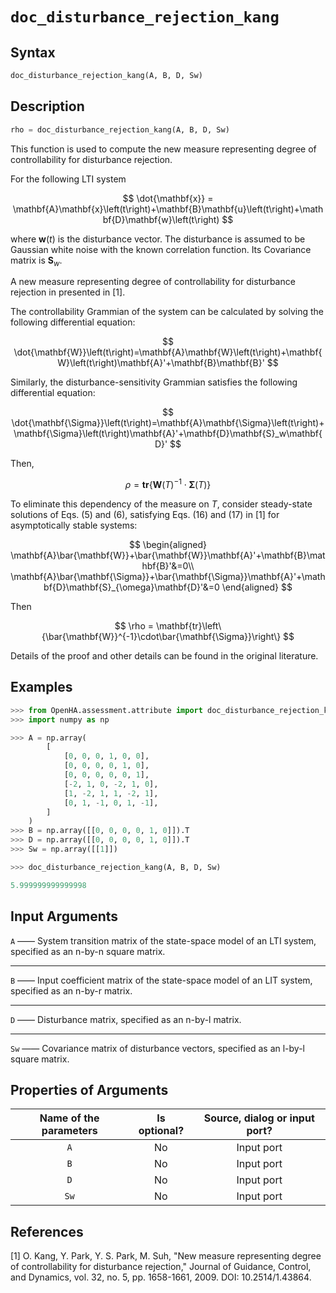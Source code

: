 # `doc_disturbance_rejection_kang`

## Syntax

```python
doc_disturbance_rejection_kang(A, B, D, Sw)
```

## Description

```python
rho = doc_disturbance_rejection_kang(A, B, D, Sw)
```

This function is used to compute the new measure representing degree of controllability for disturbance rejection.

For the following LTI system

$$
\dot{\mathbf{x}} = \mathbf{A}\mathbf{x}\left(t\right)+\mathbf{B}\mathbf{u}\left(t\right)+\mathbf{D}\mathbf{w}\left(t\right)
$$

where $\mathbf{w}\left(t\right)$ is the disturbance vector.
The disturbance is assumed to be Gaussian white noise with the known correlation
function.
Its Covariance matrix is $\mathbf{S}_w$.

A new measure representing degree of controllability for disturbance rejection in presented in [1].

The controllability Grammian of the system can be calculated by solving the
following differential equation:

$$
\dot{\mathbf{W}}\left(t\right)=\mathbf{A}\mathbf{W}\left(t\right)+\mathbf{W}\left(t\right)\mathbf{A}'+\mathbf{B}\mathbf{B}'
$$

Similarly, the disturbance-sensitivity Grammian satisfies the following differential equation:

$$
\dot{\mathbf{\Sigma}}\left(t\right)=\mathbf{A}\mathbf{\Sigma}\left(t\right)+\mathbf{\Sigma}\left(t\right)\mathbf{A}'+\mathbf{D}\mathbf{S}_w\mathbf{D}'
$$

Then,

$$
\rho = \mathbf{tr}\left\{\mathbf{W}\left(T\right)^{-1}\cdot\mathbf{\Sigma}\left(T\right)\right\}
$$

To eliminate this dependency of the measure on $T$, consider steady-state solutions of Eqs. (5) and (6), satisfying Eqs. (16) and (17) in [1] for asymptotically stable systems:

$$
\begin{aligned}
\mathbf{A}\bar{\mathbf{W}}+\bar{\mathbf{W}}\mathbf{A}'+\mathbf{B}\mathbf{B}'&=0\\
\mathbf{A}\bar{\mathbf{\Sigma}}+\bar{\mathbf{\Sigma}}\mathbf{A}'+\mathbf{D}\mathbf{S}_{\omega}\mathbf{D}'&=0
\end{aligned}
$$

Then

$$
\rho = \mathbf{tr}\left\{\bar{\mathbf{W}}^{-1}\cdot\bar{\mathbf{\Sigma}}\right\}
$$

Details of the proof and other details can be found in the original literature.

## Examples

```python
>>> from OpenHA.assessment.attribute import doc_disturbance_rejection_kang
>>> import numpy as np

>>> A = np.array(
        [
            [0, 0, 0, 1, 0, 0],
            [0, 0, 0, 0, 1, 0],
            [0, 0, 0, 0, 0, 1],
            [-2, 1, 0, -2, 1, 0],
            [1, -2, 1, 1, -2, 1],
            [0, 1, -1, 0, 1, -1],
        ]
    )
>>> B = np.array([[0, 0, 0, 0, 1, 0]]).T
>>> D = np.array([[0, 0, 0, 0, 1, 0]]).T
>>> Sw = np.array([[1]])

>>> doc_disturbance_rejection_kang(A, B, D, Sw)

5.999999999999998

```

## Input Arguments

`A` —— System transition matrix of the state-space model of an LTI system, specified as an n-by-n square matrix.

---

`B` —— Input coefficient matrix of the state-space model of an LIT system, specified as an n-by-r matrix.

---

`D` —— Disturbance matrix, specified as an n-by-l matrix.

---

`Sw` —— Covariance matrix of disturbance vectors, specified as an l-by-l square matrix.

## Properties of Arguments

| Name of the parameters | Is optional? | Source, dialog or input port? |
| :--------------------: | :----------: | :---------------------------: |
|          `A`           |      No      |          Input port           |
|          `B`           |      No      |          Input port           |
|          `D`           |      No      |          Input port           |
|          `Sw`          |      No      |          Input port           |

## References

[1] O. Kang, Y. Park, Y. S. Park, M. Suh, "New measure representing degree of controllability for disturbance rejection," Journal of Guidance, Control, and Dynamics, vol. 32, no. 5, pp. 1658-1661, 2009. DOI: 10.2514/1.43864.
